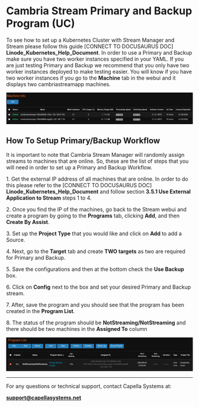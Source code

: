# Cambria Stream Primary and Backup Program (UC)

 To see how to set up a Kubernetes Cluster with Stream Manager and Stream please follow this guide  [CONNECT TO DOCUSAURUS DOC] **Linode_Kubernetes_Help_Document**. In order to use a Primary and Backup make sure you have two worker instances specified in your YAML. If you are just testing Primary and Backup we recommend that you only have two worker instances deployed to make testing easier. You will know if you have two worker instances if you go to the **Machine** tab in the webui and it displays two cambriastreamapp machines.

![](01_machine_info.png)

## How To Setup Primary/Backup Workflow

It is important to note that Cambria Stream Manager will randomly assign streams to machines that are online. So, these are the list of steps that you will need in order to set up a Primary and Backup Workflow.

1\.	Get the external IP address of all machines that are online. In order to do this please refer to the [CONNECT TO DOCUSAURUS DOC] **Linode_Kubernetes_Help_Document** and follow section **3.5.1 Use External Application to Stream** steps 1 to 4.

2\.	Once you find the IP of the machines, go back to the Stream webui and create a program by going to the **Programs** tab, clicking **Add**, and then **Create By Assist**.

3\.	Set up the **Project Type** that you would like and click on **Add** to add a Source.

4\.	Next, go to the **Target** tab and create **TWO targets** as two are required for Primary and Backup.

5\.	Save the configurations and then at the bottom check the **Use Backup** box.

6\.	Click on **Config** next to the box and set your desired Primary and Backup stream.

7\.	After, save the program and you should see that the program has been created in the **Program List**.

8\.	The status of the program should be **NotStreaming/NotStreaming** and there should be two machines in the **Assigned To** column

![](02_program_list.png)


---

For any questions or technical support, contact Capella Systems at:

**support@capellasystems.net**


